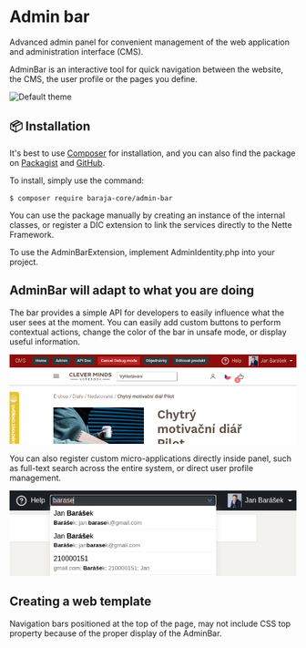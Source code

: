 Admin bar
=========

Advanced admin panel for convenient management of the web application and administration interface (CMS).

AdminBar is an interactive tool for quick navigation between the website, the CMS, the user profile or the pages you define.

![Default theme](doc/default-theme.png)

📦 Installation
---------------

It's best to use [Composer](https://getcomposer.org) for installation, and you can also find the package on
[Packagist](https://packagist.org/packages/baraja-core/admin-bar) and
[GitHub](https://github.com/baraja-core/admin-bar).

To install, simply use the command:

```
$ composer require baraja-core/admin-bar
```

You can use the package manually by creating an instance of the internal classes, or register a DIC extension to link the services directly to the Nette Framework.

To use the AdminBarExtension, implement AdminIdentity.php into your project.

AdminBar will adapt to what you are doing
-----------------------------------------

The bar provides a simple API for developers to easily influence what the user sees at the moment. You can easily add custom buttons to perform contextual actions, change the color of the bar in unsafe mode, or display useful information.

![Default theme](doc/extra-panels.png)

You can also register custom micro-applications directly inside panel, such as full-text search across the entire system, or direct user profile management.

![Default theme](doc/search-module.png)

Creating a web template
-----------------------------------------
Navigation bars positioned at the top of the page, may not include CSS top property because of the proper display of the AdminBar.

